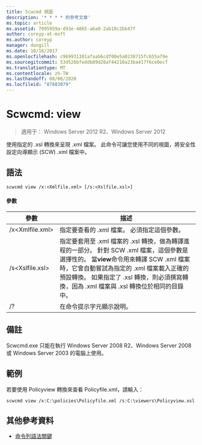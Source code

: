 ```yaml
---
title: Scwcmd 視圖
description: '* * * * 的參考文章'
ms.topic: article
ms.assetid: 7995959a-d93e-4865-a6a0-2ab18c2bb47f
author: coreyp-at-msft
ms.author: coreyp
manager: dongill
ms.date: 10/16/2017
ms.openlocfilehash: c969931301afaab6cdf00e5a0238715fc655a79e
ms.sourcegitcommit: 53d526bfeddb89d28af44210a23ba417f6ce0ecf
ms.translationtype: MT
ms.contentlocale: zh-TW
ms.lasthandoff: 08/06/2020
ms.locfileid: "87883079"
---
```

# <a name="scwcmd-view"></a>Scwcmd: view

> 適用于： Windows Server 2012 R2、Windows Server 2012

使用指定的 .xsl 轉換來呈現 .xml 檔案。 此命令可讓您使用不同的視圖，將安全性設定向導顯示 (SCW) .xml 檔案中。

## <a name="syntax"></a>語法

```
scwcmd view /x:<Xmlfile.xml> [/s:<Xslfile.xsl>]
```

#### <a name="parameters"></a>參數

|參數|描述|
|---------|-----------|
|/x\<Xmlfile.xml>|指定要查看的 .xml 檔案。 必須指定這個參數。|
|/s\<Xslfile.xsl>|指定要套用至 .xml 檔案的 .xsl 轉換，做為轉譯進程的一部分。 針對 SCW .xml 檔案，這個參數是選擇性的。 當**view**命令用來轉譯 SCW .xml 檔案時，它會自動嘗試為指定的 .xml 檔案載入正確的預設轉換。 如果指定了 .xsl 轉換，則必須撰寫轉換，因為 .xml 檔案與 .xsl 轉換位於相同的目錄中。|
|/?|在命令提示字元顯示說明。|

## <a name="remarks"></a>備註

Scwcmd.exe 只能在執行 Windows Server 2008 R2、Windows Server 2008 或 Windows Server 2003 的電腦上使用。

## <a name="examples"></a>範例

若要使用 Policyview 轉換來查看 Policyfile.xml，請輸入：
```
scwcmd view /x:C:\policies\Policyfile.xml /s:C:\viewers\Policyview.xsl
```

## <a name="additional-references"></a>其他參考資料

- [命令列語法關鍵](command-line-syntax-key.md)